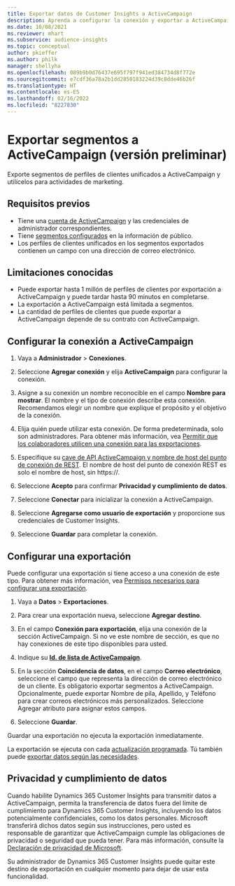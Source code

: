 ```yaml
---
title: Exportar datos de Customer Insights a ActiveCampaign
description: Aprenda a configurar la conexión y exportar a ActiveCampaign.
ms.date: 10/08/2021
ms.reviewer: mhart
ms.subservice: audience-insights
ms.topic: conceptual
author: pkieffer
ms.author: philk
manager: shellyha
ms.openlocfilehash: 089b9b0d76437e695f797f941ed384734d8f772e
ms.sourcegitcommit: e7cdf36a78a2b1dd2850183224d39c8dde46b26f
ms.translationtype: HT
ms.contentlocale: es-ES
ms.lasthandoff: 02/16/2022
ms.locfileid: "8227830"
---
```

# <a name="export-segments-to-activecampaign-preview"></a>Exportar segmentos a ActiveCampaign (versión preliminar)

Exporte segmentos de perfiles de clientes unificados a ActiveCampaign y utilícelos para actividades de marketing.

## <a name="prerequisites"></a>Requisitos previos

-   Tiene una [cuenta de ActiveCampaign](https://www.activecampaign.com/) y las credenciales de administrador correspondientes.
-   Tiene [segmentos configurados](segments.md) en la información de público.
-   Los perfiles de clientes unificados en los segmentos exportados contienen un campo con una dirección de correo electrónico.

## <a name="known-limitations"></a>Limitaciones conocidas

- Puede exportar hasta 1 millón de perfiles de clientes por exportación a ActiveCampaign y puede tardar hasta 90 minutos en completarse.
- La exportación a ActiveCampaign está limitada a segmentos.
- La cantidad de perfiles de clientes que puede exportar a ActiveCampaign depende de su contrato con ActiveCampaign.

## <a name="set-up-connection-to-activecampaign"></a>Configurar la conexión a ActiveCampaign

1. Vaya a **Administrador** > **Conexiones**.

1. Seleccione **Agregar conexión** y elija **ActiveCampaign** para configurar la conexión.

1. Asigne a su conexión un nombre reconocible en el campo **Nombre para mostrar**. El nombre y el tipo de conexión describe esta conexión. Recomendamos elegir un nombre que explique el propósito y el objetivo de la conexión.

1. Elija quién puede utilizar esta conexión. De forma predeterminada, solo son administradores. Para obtener más información, vea [Permitir que los colaboradores utilicen una conexión para las exportaciones](connections.md#allow-contributors-to-use-a-connection-for-exports).

1. Especifique su [cave de API ActiveCampaign y nombre de host del punto de conexión de REST](https://help.activecampaign.com/hc/articles/207317590-Getting-started-with-the-API#how-to-obtain-your-activecampaign-api-url-and-key). El nombre de host del punto de conexión REST es solo el nombre de host, sin https://. 

1. Seleccione **Acepto** para confirmar **Privacidad y cumplimiento de datos**.

1. Seleccione **Conectar** para inicializar la conexión a ActiveCampaign.

1. Seleccione **Agregarse como usuario de exportación** y proporcione sus credenciales de Customer Insights.

1. Seleccione **Guardar** para completar la conexión.

## <a name="configure-an-export"></a>Configurar una exportación

Puede configurar una exportación si tiene acceso a una conexión de este tipo. Para obtener más información, vea [Permisos necesarios para configurar una exportación](export-destinations.md#set-up-a-new-export).

1. Vaya a **Datos** > **Exportaciones**.

1. Para crear una exportación nueva, seleccione **Agregar destino**.

1. En el campo **Conexión para exportación**, elija una conexión de la sección ActiveCampaign. Si no ve este nombre de sección, es que no hay conexiones de este tipo disponibles para usted.

1. Indique su [**Id. de lista de ActiveCampaign**](https://help.activecampaign.com/hc/articles/360000030559-How-to-create-a-list-in-ActiveCampaign).    

1. En la sección **Coincidencia de datos**, en el campo **Correo electrónico**, seleccione el campo que representa la dirección de correo electrónico de un cliente. Es obligatorio exportar segmentos a ActiveCampaign. Opcionalmente, puede exportar Nombre de pila, Apellido, y Teléfono para crear correos electrónicos más personalizados. Seleccione Agregar atributo para asignar estos campos.

1. Seleccione **Guardar**.

Guardar una exportación no ejecuta la exportación inmediatamente.

La exportación se ejecuta con cada [actualización programada](system.md#schedule-tab). Tú también puede [exportar datos según las necesidades](export-destinations.md#run-exports-on-demand). 


## <a name="data-privacy-and-compliance"></a>Privacidad y cumplimiento de datos

Cuando habilite Dynamics 365 Customer Insights para transmitir datos a ActiveCampaign, permita la transferencia de datos fuera del límite de cumplimiento para Dynamics 365 Customer Insights, incluyendo los datos potencialmente confidenciales, como los datos personales. Microsoft transferirá dichos datos según sus instrucciones, pero usted es responsable de garantizar que ActiveCampaign cumple las obligaciones de privacidad o seguridad que pueda tener. Para más información, consulte la [Declaración de privacidad de Microsoft](https://go.microsoft.com/fwlink/?linkid=396732).

Su administrador de Dynamics 365 Customer Insights puede quitar este destino de exportación en cualquier momento para dejar de usar esta funcionalidad.
